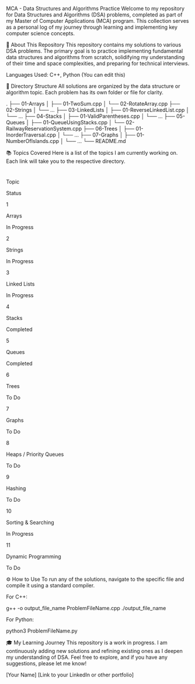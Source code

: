 MCA - Data Structures and Algorithms Practice
Welcome to my repository for Data Structures and Algorithms (DSA) problems, completed as part of my Master of Computer Applications (MCA) program. This collection serves as a personal log of my journey through learning and implementing key computer science concepts.

📖 About This Repository
This repository contains my solutions to various DSA problems. The primary goal is to practice implementing fundamental data structures and algorithms from scratch, solidifying my understanding of their time and space complexities, and preparing for technical interviews.

Languages Used: C++, Python (You can edit this)

📂 Directory Structure
All solutions are organized by the data structure or algorithm topic. Each problem has its own folder or file for clarity.

.
├── 01-Arrays
│   ├── 01-TwoSum.cpp
│   └── 02-RotateArray.cpp
├── 02-Strings
│   └── ...
├── 03-LinkedLists
│   ├── 01-ReverseLinkedList.cpp
│   └── ...
├── 04-Stacks
│   ├── 01-ValidParentheses.cpp
│   └── ...
├── 05-Queues
│   ├── 01-QueueUsingStacks.cpp
│   └── 02-RailwayReservationSystem.cpp
├── 06-Trees
│   ├── 01-InorderTraversal.cpp
│   └── ...
├── 07-Graphs
│   ├── 01-NumberOfIslands.cpp
│   └── ...
└── README.md

📚 Topics Covered
Here is a list of the topics I am currently working on. Each link will take you to the respective directory.

#

Topic

Status

1

Arrays

In Progress

2

Strings

In Progress

3

Linked Lists

In Progress

4

Stacks

Completed

5

Queues

Completed

6

Trees

To Do

7

Graphs

To Do

8

Heaps / Priority Queues

To Do

9

Hashing

To Do

10

Sorting & Searching

In Progress

11

Dynamic Programming

To Do

⚙️ How to Use
To run any of the solutions, navigate to the specific file and compile it using a standard compiler.

For C++:

g++ -o output_file_name ProblemFileName.cpp
./output_file_name

For Python:

python3 ProblemFileName.py

🎓 My Learning Journey
This repository is a work in progress. I am continuously adding new solutions and refining existing ones as I deepen my understanding of DSA. Feel free to explore, and if you have any suggestions, please let me know!

[Your Name]
[Link to your LinkedIn or other portfolio]
